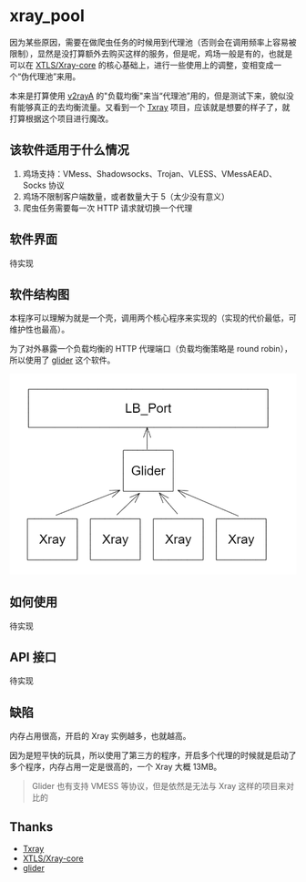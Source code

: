 # xray_pool

因为某些原因，需要在做爬虫任务的时候用到代理池（否则会在调用频率上容易被限制），显然是没打算额外去购买这样的服务，但是呢，鸡场一般是有的，也就是可以在 [XTLS/Xray-core](https://github.com/XTLS/Xray-core) 的核心基础上，进行一些使用上的调整，变相变成一个“伪代理池”来用。

本来是打算使用 [v2rayA](https://github.com/v2rayA/v2rayA) 的"负载均衡"来当“代理池”用的，但是测试下来，貌似没有能够真正的去均衡流量。又看到一个 [Txray](https://github.com/hsernos/Txray) 项目，应该就是想要的样子了，就打算根据这个项目进行魔改。

## 该软件适用于什么情况

1. 鸡场支持：VMess、Shadowsocks、Trojan、VLESS、VMessAEAD、Socks 协议
2. 鸡场不限制客户端数量，或者数量大于 5（太少没有意义）
3. 爬虫任务需要每一次 HTTP 请求就切换一个代理

## 软件界面

待实现

## 软件结构图

本程序可以理解为就是一个壳，调用两个核心程序来实现的（实现的代价最低，可维护性也最高）。

为了对外暴露一个负载均衡的 HTTP 代理端口（负载均衡策略是 round robin），所以使用了 [glider](https://github.com/nadoo/glider) 这个软件。

![image-20220809165339675](README.assets/image-20220809165339675.png)

## 如何使用

待实现

## API 接口

待实现

## 缺陷

内存占用很高，开启的 Xray 实例越多，也就越高。

因为是短平快的玩具，所以使用了第三方的程序，开启多个代理的时候就是启动了多个程序，内存占用一定是很高的，一个 Xray 大概 13MB。

> Glider 也有支持 VMESS 等协议，但是依然是无法与 Xray 这样的项目来对比的

## Thanks

* [Txray](https://github.com/hsernos/Txray)
* [XTLS/Xray-core](https://github.com/XTLS/Xray-core)
* [glider](https://github.com/nadoo/glider)